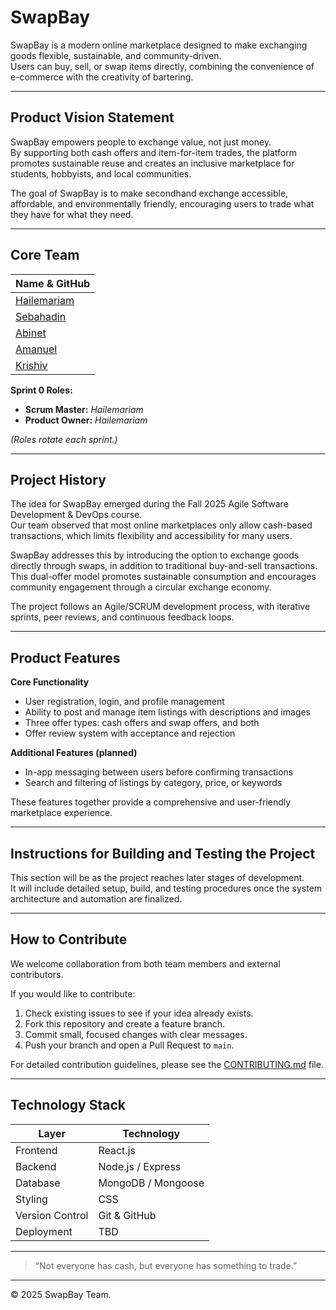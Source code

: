 # SwapBay

SwapBay is a modern online marketplace designed to make exchanging goods flexible, sustainable, and community-driven.  
Users can buy, sell, or swap items directly, combining the convenience of e-commerce with the creativity of bartering.

---

## Product Vision Statement

SwapBay empowers people to exchange value, not just money.  
By supporting both cash offers and item-for-item trades, the platform promotes sustainable reuse and creates an inclusive marketplace for students, hobbyists, and local communities.  

The goal of SwapBay is to make secondhand exchange accessible, affordable, and environmentally friendly, encouraging users to trade what they have for what they need.

---

## Core Team

| Name & GitHub |
|:---------------|
| [Hailemariam](https://github.com/HailemariamMersha) |
| [Sebahadin](https://github.com/sebahadin) |
| [Abinet](https://github.com/Abinet-Cholo) |
| [Amanuel](https://github.com/Amanuel-Nigussie) |
| [Krishiv](https://github.com/krishivseth) |


**Sprint 0 Roles:**  

- **Scrum Master:** *Hailemariam*  
- **Product Owner:** *Hailemariam*  

*(Roles rotate each sprint.)*

---

## Project History

The idea for SwapBay emerged during the Fall 2025 Agile Software Development & DevOps course.  
Our team observed that most online marketplaces only allow cash-based transactions, which limits flexibility and accessibility for many users.  

SwapBay addresses this by introducing the option to exchange goods directly through swaps, in addition to traditional buy-and-sell transactions.  
This dual-offer model promotes sustainable consumption and encourages community engagement through a circular exchange economy.

The project follows an Agile/SCRUM development process, with iterative sprints, peer reviews, and continuous feedback loops.

---

## Product Features

**Core Functionality**
- User registration, login, and profile management  
- Ability to post and manage item listings with descriptions and images  
- Three offer types: cash offers and swap offers, and both  
- Offer review system with acceptance and rejection 

**Additional Features (planned)**
- In-app messaging between users before confirming transactions  
- Search and filtering of listings by category, price, or keywords   
 

These features together provide a comprehensive and user-friendly marketplace experience.

---

## Instructions for Building and Testing the Project

This section will be as the project reaches later stages of development.  
It will include detailed setup, build, and testing procedures once the system architecture and automation are finalized.

---

## How to Contribute

We welcome collaboration from both team members and external contributors.  

If you would like to contribute:
1. Check existing issues to see if your idea already exists.  
2. Fork this repository and create a feature branch.  
3. Commit small, focused changes with clear messages.  
4. Push your branch and open a Pull Request to `main`.  

For detailed contribution guidelines, please see the [CONTRIBUTING.md](./CONTRIBUTING.md) file.

---

## Technology Stack

| Layer | Technology |
|-------|-------------|
| Frontend | React.js |
| Backend | Node.js / Express |
| Database | MongoDB / Mongoose |
| Styling | CSS |
| Version Control | Git & GitHub |
| Deployment | TBD |


---

> “Not everyone has cash, but everyone has something to trade.”

---

© 2025 SwapBay Team.
